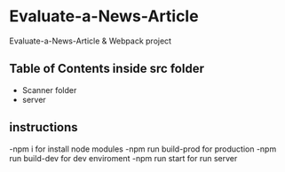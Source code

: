 # Evaluate-a-News-Article
Evaluate-a-News-Article & Webpack project

## Table of Contents inside src folder
* Scanner folder
* server

## instructions
 -npm i for install node modules
 -npm run build-prod for production
 -npm run build-dev for dev enviroment
 -npm run start for run server